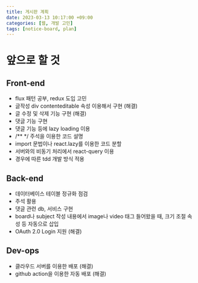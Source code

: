 ```yaml
---
title: 게시판 계획
date: 2023-03-13 10:17:00 +09:00
categories: [웹, 개발 고민]
tags: [notice-board, plan]
---
```


# 앞으로 할 것

## Front-end

- flux 패턴 공부, redux 도입 고민
- 글작성 div contenteditable 속성 이용해서 구현 (해결)
- 글 수정 및 삭제 기능 구현 (해결)
- 댓글 기능 구현
- 댓글 기능 등에 lazy loading 이용
- /\*\* \*/ 주석을 이용한 코드 설명
- import 문법이나 react.lazy를 이용한 코드 분할
- 서버와의 비동기 처리에서 react-query 이용
- 경우에 따른 tdd 개발 방식 적용

## Back-end

- 데이터베이스 테이블 정규화 점검
- 주석 활용
- 댓글 관련 db, 서비스 구현
- board나 subject 작성 내용에서 image나 video 태그 들어왔을 때, 크기 조절 속성 등 자동으로 삽입
- OAuth 2.0 Login 지원 (해결)

## Dev-ops

- 클라우드 서버를 이용한 배포 (해결)
- github action을 이용한 자동 배포 (해결)
